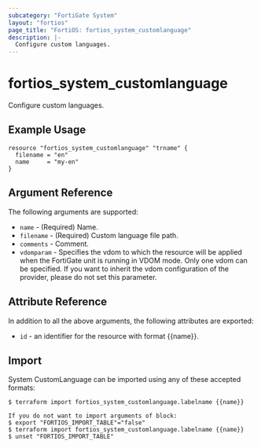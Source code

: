 ```yaml
---
subcategory: "FortiGate System"
layout: "fortios"
page_title: "FortiOS: fortios_system_customlanguage"
description: |-
  Configure custom languages.
---
```


# fortios_system_customlanguage
Configure custom languages.

## Example Usage

```hcl
resource "fortios_system_customlanguage" "trname" {
  filename = "en"
  name     = "my-en"
}
```

## Argument Reference

The following arguments are supported:

* `name` - (Required) Name.
* `filename` - (Required) Custom language file path.
* `comments` - Comment.
* `vdomparam` - Specifies the vdom to which the resource will be applied when the FortiGate unit is running in VDOM mode. Only one vdom can be specified. If you want to inherit the vdom configuration of the provider, please do not set this parameter.


## Attribute Reference

In addition to all the above arguments, the following attributes are exported:
* `id` - an identifier for the resource with format {{name}}.

## Import

System CustomLanguage can be imported using any of these accepted formats:
```
$ terraform import fortios_system_customlanguage.labelname {{name}}

If you do not want to import arguments of block:
$ export "FORTIOS_IMPORT_TABLE"="false"
$ terraform import fortios_system_customlanguage.labelname {{name}}
$ unset "FORTIOS_IMPORT_TABLE"
```
